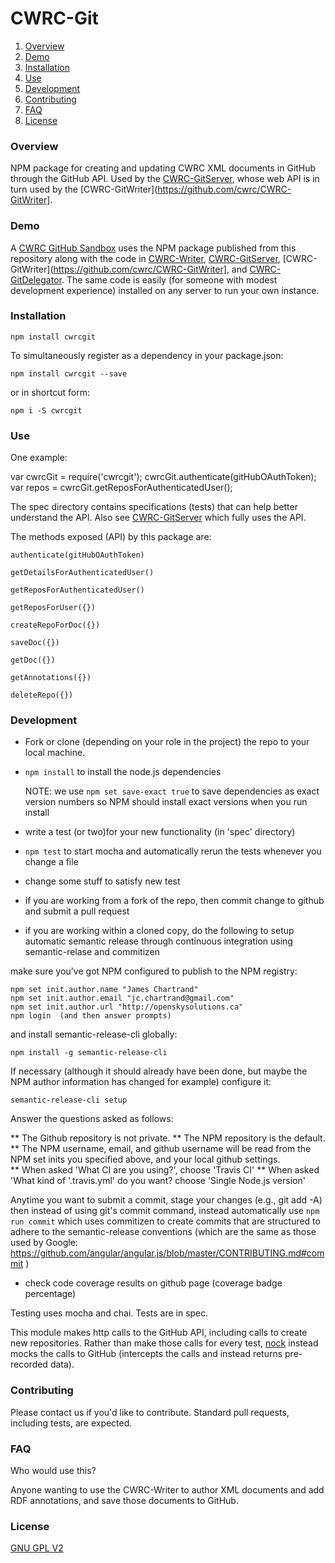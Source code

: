 # CWRC-Git

1. [Overview](#overview)
1. [Demo](#demo)
1. [Installation](#installation)
1. [Use](#use)
1. [Development](#development)
1. [Contributing](#contributing)
1. [FAQ](#faq)
1. [License](#license)

### Overview

NPM package for creating and updating CWRC XML documents in GitHub through the GitHub API.  Used by the [CWRC-GitServer](https://github.com/cwrc/CWRC-GitServer), whose web API is in turn used by the [CWRC-GitWriter](https://github.com/cwrc/CWRC-GitWriter].

### Demo 

A [CWRC GitHub Sandbox](http://208.75.74.217/editor_github.html) uses the NPM package published from this repository along with the code in [CWRC-Writer](https://github.com/cwrc/CWRC-Writer), [CWRC-GitServer](https://github.com/cwrc/CWRC-GitServer), [CWRC-GitWriter](https://github.com/cwrc/CWRC-GitWriter], and [CWRC-GitDelegator](https://github.com/cwrc/CWRC-GitServer). The same code is easily (for someone with modest development experience) installed on any server to run your own instance.

### Installation

`npm install cwrcgit`   

To simultaneously register as a dependency in your package.json:

`npm install cwrcgit --save`   

or in shortcut form:

`npm i -S cwrcgit`

### Use

One example:

var cwrcGit = require('cwrcgit');
cwrcGit.authenticate(gitHubOAuthToken);
var repos = cwrcGit.getReposForAuthenticatedUser();

The spec directory contains specifications (tests) that can help better understand the API. Also see [CWRC-GitServer](https://github.com/cwrc/CWRC-GitServer) which fully uses the API.

The methods exposed (API) by this package are:

```
authenticate(gitHubOAuthToken)

getDetailsForAuthenticatedUser()

getReposForAuthenticatedUser()

getReposForUser({})

createRepoForDoc({})

saveDoc({})

getDoc({})

getAnnotations({})

deleteRepo({})
```

### Development

* Fork or clone (depending on your role in the project) the repo to your local machine.

* `npm install` to install the node.js dependencies 
	
	NOTE:  we use `npm set save-exact true` to save dependencies as exact version numbers so NPM should install exact versions when you run install

* write a test (or two)for your new functionality (in 'spec' directory)

* `npm test` to start mocha and automatically rerun the tests whenever you change a file

* change some stuff to satisfy new test

* if you are working from a fork of the repo, then commit change to github and submit a pull request

* if you are working within a cloned copy, do the following to setup automatic semantic release through continuous integration using semantic-relase and commitizen

make sure you've got NPM configured to publish to the NPM registry:

```
npm set init.author.name "James Chartrand"
npm set init.author.email "jc.chartrand@gmail.com"
npm set init.author.url "http://openskysolutions.ca"
npm login  (and then answer prompts)
```

and install semantic-release-cli globally:

`npm install -g semantic-release-cli`

If necessary (although it should already have been done, but maybe the NPM author information has changed for example) configure it:

`semantic-release-cli setup`

Answer the questions asked as follows:

** The Github repository is not private.
** The NPM repository is the default.  
** The NPM username, email, and github username will be read from the NPM set inits you specified above, and your local github settings.  
** When asked 'What CI are you using?', choose 'Travis CI'
** When asked 'What kind of '.travis.yml' do you want?  choose 'Single Node.js version'

Anytime you want to submit a commit, stage your changes (e.g., git add -A) then instead of using git's commit command, instead automatically use `npm run commit` which uses commitizen to create commits that are structured to adhere to the semantic-release conventions (which are the same as those used by Google: https://github.com/angular/angular.js/blob/master/CONTRIBUTING.md#commit )


* check code coverage results on github page (coverage badge percentage)

Testing uses mocha and chai.  Tests are in spec. 

This module makes http calls to the GitHub API, including calls to create new repositories.  Rather than make those calls for every test, [nock](https://github.com/node-nock/nock) instead mocks the calls to GitHub (intercepts the calls and instead returns pre-recorded data).  

### Contributing

Please contact us if you'd like to contribute.  Standard pull requests, including tests, are expected.

### FAQ

Who would use this?

Anyone wanting to use the CWRC-Writer to author XML documents and add RDF annotations, and save those documents to GitHub.

### License

[GNU GPL V2](LICENSE)